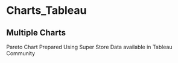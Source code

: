 # Charts_Tableau
Multiple Charts
--------------------
Pareto Chart Prepared Using Super Store Data available in Tableau Community
